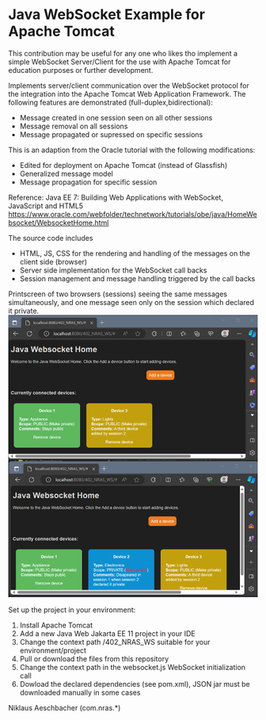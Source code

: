 # Java WebSocket Example for Apache Tomcat

This contribution may be useful for any one who likes tho implement a simple WebSocket Server/Client for the use with Apache Tomcat for education purposes or further development.

Implements server/client communication over the WebSocket protocol for the integration into the Apache Tomcat Web Application Framework. The following features are demonstrated (full-duplex,bidirectional):
- Message created in one session seen on all other sessions
- Message removal on all sessions
- Message propagated or supressed on specific sessions

This is an adaption from the Oracle tutorial with the following modifications:
- Edited for deployment on Apache Tomcat (instead of Glassfish)
- Generalized message model
- Message propagation for specific session

Reference:
Java EE 7: Building Web Applications with WebSocket, JavaScript and HTML5 
https://www.oracle.com/webfolder/technetwork/tutorials/obe/java/HomeWebsocket/WebsocketHome.html

The source code includes
- HTML, JS, CSS for the rendering and handling of the messages on the client side (browser)
- Server side implementation for the WebSocket call backs
- Session management and message handling triggered by the call backs

Printscreen of two browsers (sessions) seeing the same messages simultaneously, and one message seen only on the session which declared it private.
![alt text](websocketdemo.png)

Set up the project in your environment:
1. Install Apache Tomcat
2. Add a new Java Web Jakarta EE 11 project in your IDE
3. Change the context path /402_NRAS_WS suitable for your environment/project
4. Pull or download the files from this repository
5. Change the context path in the websocket.js WebSocket initialization call
6. Dowload the declared dependencies (see pom.xml), JSON jar must be downloaded manually in some cases 

Niklaus Aeschbacher (com.nras.*)
